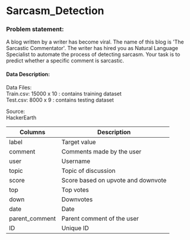# Sarcasm_Detection

### Problem statement:
A blog written by a writer has become viral. The name of this blog is 'The Sarcastic Commentator'. The writer has hired you as Natural Language Specialist to automate the process of detecting sarcasm. Your task is to predict whether a specific comment is sarcastic.

#### Data Description:

Data Files:  
Train.csv: 15000 x 10 : contains training dataset  
Test.csv: 8000 x 9 : contains testing dataset  

Source:  
HackerEarth   


| Columns |	Description|
---------------|---------------
|label |	Target value             |
|comment|	Comments made by the user
|user	|Username|
|topic	|Topic of discussion|
|score	|Score based on upvote and downvote|
|top	|Top votes|
|down	|Downvotes|
|date	|Date|
|parent_comment	|Parent comment of the user|
|ID	|Unique ID|

